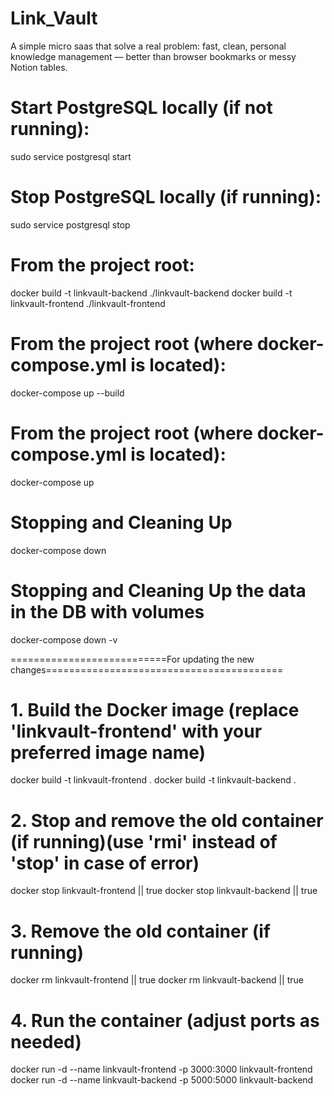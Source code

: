 # Link_Vault
A simple micro saas that solve a real problem: fast, clean, personal knowledge management — better than browser bookmarks or messy Notion tables.

# Start PostgreSQL locally (if not running):
sudo service postgresql start

# Stop PostgreSQL locally (if running):
sudo service postgresql stop


# From the project root:
docker build -t linkvault-backend ./linkvault-backend
docker build -t linkvault-frontend ./linkvault-frontend

# From the project root (where docker-compose.yml is located):
docker-compose up --build

# From the project root (where docker-compose.yml is located):
docker-compose up

# Stopping and Cleaning Up
docker-compose down

# Stopping and Cleaning Up the data in the DB with volumes
docker-compose down -v

===========================For updating the new changes=========================================

# 1. Build the Docker image (replace 'linkvault-frontend' with your preferred image name)
docker build -t linkvault-frontend .
docker build -t linkvault-backend .
# 2. Stop and remove the old container (if running)(use 'rmi' instead of 'stop' in case of error)
docker stop linkvault-frontend || true
docker stop linkvault-backend || true
# 3. Remove the old container (if running)
docker rm linkvault-frontend || true
docker rm linkvault-backend || true
# 4. Run the container (adjust ports as needed)
docker run -d --name linkvault-frontend -p 3000:3000 linkvault-frontend
docker run -d --name linkvault-backend -p 5000:5000 linkvault-backend